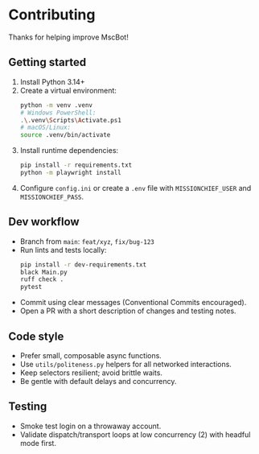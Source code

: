 # Contributing

Thanks for helping improve MscBot!

## Getting started
1. Install Python 3.14+
2. Create a virtual environment:
   ```bash
   python -m venv .venv
   # Windows PowerShell:
   .\.venv\Scripts\Activate.ps1
   # macOS/Linux:
   source .venv/bin/activate
   ```
3. Install runtime dependencies:
   ```bash
   pip install -r requirements.txt
   python -m playwright install
   ```
4. Configure `config.ini` or create a `.env` file with `MISSIONCHIEF_USER` and
   `MISSIONCHIEF_PASS`.

## Dev workflow
- Branch from `main`: `feat/xyz`, `fix/bug-123`
- Run lints and tests locally:
  ```bash
  pip install -r dev-requirements.txt
  black Main.py
  ruff check .
  pytest
  ```
- Commit using clear messages (Conventional Commits encouraged).
- Open a PR with a short description of changes and testing notes.

## Code style
- Prefer small, composable async functions.
- Use `utils/politeness.py` helpers for all networked interactions.
- Keep selectors resilient; avoid brittle waits.
- Be gentle with default delays and concurrency.

## Testing
- Smoke test login on a throwaway account.
- Validate dispatch/transport loops at low concurrency (2) with headful mode first.
